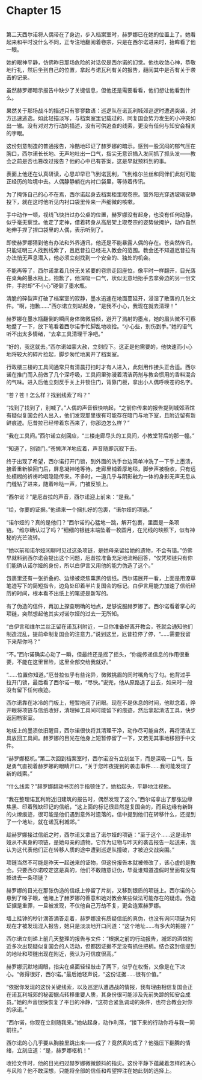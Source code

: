 # Chapter 15

<br>
第二天西尔诺将人偶带在了身边，步入档案室时，赫罗娜已在她的位置上了。她看起来和平时没什么不同，正专注地翻阅着卷宗，只是在西尔诺进来时，抬眸看了他一眼。

她的眼神平静，仿佛昨日那场危险的对话仅是西尔诺的幻觉。他也收敛心神，恭敬地行礼，然后坐到自己的位置，拿起与诺瓦利有关的报告，翻阅其中是否有关于袭击的记录。

虽然赫罗娜暗示报告中缺少了关键信息，但他还是需要看看，他们想让他看到什么。

果然关于那场战斗的描述只有寥寥数语：巡逻队在诺瓦利城郊巡逻时遭遇突袭，对方迅速逃逸。如此轻描淡写，与档案室里记载过的、同复国会势力发生的小冲突如出一辙。没有对对方行动的描述，没有可供追查的线索，更没有任何与知安会相关的字眼。

这份刻意制造的普通报告，冷酷地印证了赫罗娜的暗示。感到一股沉闷的郁气压在胸口，西尔诺长长地、无声地吐出一口气，指尖无意识插入发间抓了抓头发——教会之前是否也篡改过报告？他的心中已有答案，这是早就预料到的事。

表面上他还在认真研读，心思却早已飞到诺瓦利，飞到维尔兰丝和同伴们此刻可能正经历的险境中去。人偶静静躺在内衬口袋里，等待着传讯。

为了掩饰自己的心不在焉，西尔诺起身去档案柜里取卷宗。窗外阳光穿透玻璃安静投下，就在这时他听见内衬口袋里传来一声细微的咳嗽。

手中动作一顿，视线飞快扫过办公桌的位置，赫罗娜没有起身，也没有任何动静，似乎毫无察觉。他定了定神，借着转身从高层架上取卷宗的姿势做掩护，动作自然地伸手捏了捏口袋里的人偶，表示听到了。

即使赫罗娜猜到他有办法和外界通讯，他还是不能暴露人偶的存在。苍突然传讯，只能证明三人找到线索了，且厄昔拉已经进入教会的范围。教会还不知道厄昔拉有办法悄无声息潜入，他必须立刻找到一个安全的、独处的机会。

不能再等了，西尔诺拿着几份无关紧要的卷宗走回座位，像平时一样翻开，目光落在桌角的墨水瓶上。抱歉了，他深吸一口气，状似无意地抬手去拿旁边的另一份文件，手肘却“不小心”碰倒了墨水瓶。

清脆的碎裂声打破了档案室的寂静，墨水迅速在地面蔓延开，浸湿了散落的几张文件。“啊，抱歉……”西尔诺立刻站起身，“是我不小心，我现在就去清理！”

赫罗娜在墨水瓶翻倒的瞬间身体微微后倾，避开了溅射的墨点，她的眉头微不可察地蹙了一下，放下笔看着西尔诺手忙脚乱地收拾。“小心些，别伤到手。”她的语气听不出太多情绪，“去拿工具清理干净吧。”

“好的，我这就去。”西尔诺如蒙大赦，立刻应下。这正是他需要的，他快速而小心地将较大的碎片捡起，脚步匆忙地离开了档案室。

行政楼三楼的工具间通常只有清晨打扫时才有人进入，此刻用作接头正合适。西尔诺在推门而入前做了几个深呼吸，工具间里弥漫着清洁药剂与教会惯用的香料混合的气味。进入后他立刻反手关上并锁住门，背靠门板，拿出小人偶呼唤苍的名字。

“苍？苍！怎么样？找到线索了吗？”

“找到了找到了，别喊了。”人偶的声音很快响起，“之前你传来的报告提到城郊酒馆有疑似复国会的人出入，他们发现那里很有可能存在暗门与地下室，且附近留有新鲜痕迹。厄昔拉已经带着东西来了，你那边怎么样？”

“我在工具间。”西尔诺立刻回应，“三楼走廊尽头的工具间，小教堂背后的那一幢。”

“知道了，别锁门。”苍懒洋洋地应着，声音随即沉寂下去。

终于出现了希望，西尔诺打开门锁，到外面的洗手台边简单冲洗了一下手上墨渍，接着重新躲回门后，屏息凝神地等待。走廊里铺着厚地毯，脚步声被吸收，只有远处模糊的祈祷吟唱隐隐传来。不多时，一道几乎与阴影融为一体的身影无声无息从门缝钻了进来，随着咔哒一声，门被反锁上。

“西尔诺？”是厄昔拉的声音，西尔诺迎上前来：“是我。”

“给，你要的证据。”他递来一个捆扎好的包裹，“诺尔娅的项链。”

“诺尔娅的？真的是他们？”西尔诺的心猛地一跳，解开包裹，里面是一条项链。“维尔确认过了吗？”细细的银链末端坠着一枚圆月，在光线的映照下，似有神秘的光芒流转。

“她以前和诺尔娅闲聊时见过这条项链，是她母亲留给她的遗物，不会有错。”仿佛早就料到西尔诺会提出这个问题，厄昔拉准备充足地流畅回答，“仅凭项链只有你们能确认诺尔娅的身份，所以白伊言又用他的能力伪造了这个。”

包裹里还有一张折叠的、边缘被烧焦熏黑的信纸。西尔诺展开一看，上面是用潦草笔迹写下的简短指令，边角处印着半片复国会的标记。白伊言用能力加速了信纸经历的时间，根本看不出纸上的笔迹是新写的。

有了伪造的信件，再加上探查明确的地点，足够说服赫罗娜了。西尔诺看着掌心的项链，突然想起他其实对诺尔娅的过去一无所知。

“白伊言和维尔兰丝正留在诺瓦利附近，一旦你准备好离开教会，苍就会通知他们制造混乱，提前牵制复国会的注意力。”说到这里，厄昔拉停了停，“……需要我留下来帮你吗？”

“不。”西尔诺确实心动了一瞬，但最终还是摇了摇头，“你能传递信息的作用很重要，不能在这里冒险，这里全部交给我就好。”

“……位置你知道。”厄昔拉似乎有些诧异，微微挑眉的同时嘴角勾了勾。他背过手拉开门锁，最后看了西尔诺一眼，“尽快。”说完，他从原路退了出去，如来时一般没有留下任何痕迹。

西尔诺靠在冰冷的门板上，短暂地闭了闭眼。现在不是休息的时间，他默念着，睁开眼将项链与信纸收好，清理掉工具间可能留下的痕迹，然后拿起清洁工具，快步返回档案室。

地板上的墨渍依旧醒目，西尔诺很快将其清理干净，动作尽可能自然，再将清洁工具放回工具间。赫罗娜的目光在他身上短暂停留了一下，又若无其事地移回手中文件。

“赫罗娜枢机。”第二次回到档案室时，西尔诺没有立刻坐下，而是深吸一口气，鼓足勇气直视着赫罗娜的眼睛开口，“关于您昨夜提到的袭击事件……我可能发现了新的线索。”

“什么线索？”赫罗娜翻动书页的手指顿住了，她抬起头，平静地注视他。

“我在整理诺瓦利附近旧建筑的报告时，偶然发现了这个。”西尔诺拿出了那张边缘焦黑、印着残缺印记的信纸，“这上面的标记很显然是复国会的，而且边缘有新鲜的火燎痕迹，很可能是他们遇到意外时遗落的。信中提到他们在转移什么，还提到了一个地址，就在诺瓦利城郊。”

趁赫罗娜接过信纸之时，西尔诺又拿出了诺尔娅的项链：“至于这个……这是诺尔娅从不离身的项链，是她母亲的遗物。它作为证物与昨天的袭击报告一起送来，我认为这代表他们正在转移人质的途中遭到巡逻队撞破，才被迫交战突围。”

项链当然不可能是昨天一起送来的证物，但这份报告本就被修改了，该心虚的是教会。只要西尔诺咬定这是真的，他们不敢随意证伪，毕竟谁知道造假时里面有没有掺进去一条项链？

赫罗娜的目光在那张伪造的信纸上停留了片刻，又移到银质的项链上。西尔诺的心悬到了嗓子眼，他赌上了赫罗娜的善意和她对教会某些做法可能存在的疑虑。伪造证据是重罪，一旦被发现，不仅他自己万劫不复，更会连累赫罗娜。

墙上挂钟的秒针滴答滴答走着，赫罗娜没有质疑信纸的真伪，也没有询问项链为何现在才被发现混入报告，她只是淡淡地开口问道：“这个地址……有多大的把握？”

西尔诺立刻递上前几天整理的报告与文件：“根据之前的行动报告，城郊的酒馆附近多次出现疑似复国会的人活动，但都因证据不足没有抓住把柄。结合这封信提到的地址和项链出现在附近，我认为可信度很高。”

赫罗娜沉默地阖眼，指尖在桌面轻轻敲击了两下，似乎在权衡，又像是在下决心。“做得很好，西尔诺。”最后她轻声说，“这份证据……很有价值。”

“依据你发现的这份关键线索，以及巡逻队遭遇战的情报，我有理由相信复国会正在诺瓦利城郊的秘密据点转移重要人质，其身份很可能涉及先前失踪的知安会成员。”她的声音很快恢复了平日的冷静，“这符合紧急调动的条件，也符合教会对你的承诺。”

“西尔诺，你现在立刻随我来。”她站起身，动作利落，“接下来的行动你将与我一同前往。”

西尔诺的心几乎要从胸腔里跳出来——成了？竟然真的成了？他强压下翻腾的情绪，立刻应道：“是，赫罗娜枢机！”

收拾文件时，他的目光扫过赫罗娜微微颤抖的指尖。这份平静下蕴藏着怎样的决心与风险？他不敢深想，只能将全部的信任和希望押注在她此刻的选择上。

